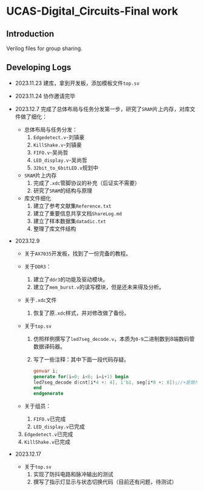 # UCAS-Digital_Circuits-Final work

## Introduction

Verilog files for group sharing.

## Developing Logs

- 2023.11.23 建库，拿到开发板，添加模板文件`top.sv`

- 2023.11.24 协作邀请完毕

- 2023.12.7 完成了总体布局与任务分发第一步，研究了`SRAM`片上内存，对库文件做了细化：

  - 总体布局与任务分发：
    1. `Edgedetect.v`-刘镇豪
    2. `KillShake.v`-刘镇豪
    3. `FIFO.v`-吴尚哲
    4. `LED_display.v`-吴尚哲
    5. `32bit_to_6bitLED.v`规划中
  - `SRAM`片上内存
    1. 完成了`.xdc`管脚协议的补充（后证实不需要）
    2. 研究了`SRAM`的结构与原理
  - 库文件细化
    1. 建立了参考文献集`Reference.txt`
    2. 建立了重要信息共享文档`ShareLog.md`
    3. 建立了样本数据集`datadic.txt`
    4. 整理了库文件结构

- 2023.12.9

  - 关于`AX7035`开发板，找到了一份完备的教程。

  - 关于`DDR3`：

    1. 建立了`ddr3`的功能及驱动模块。
    2. 建立了`mem_burst.v`的读写模块，但是还未来得及分析。

  - 关于`.xdc`文件

    1. 恢复了原`.xdc`样式，并对修改做了备份。

  - 关于`top.sv`

    1. 仿照样例撰写了`led7seg_decode.v`，本质为`0-9`二进制数到8端数码管数据译码器。

    2. 写了一些注释：其中下面一段代码存疑。

       ```verilog
       genvar i;
       generate for(i=0; i<6; i=i+1) begin
       led7seg_decode d(cnt[i*4 +: 4], 1'b1, seg[i*8 +: 8]);//+是做什么的？
       end
       endgenerate
       ```

  - 关于组员：

    1. `FIFO.v`已完成
    2. `LED_display.v`已完成
  3. `Edgedetect.v`已完成
    4. `KillShake.v`已完成
  
- 2023.12.17

  - 关于`top.sv`
    1. 实现了防抖电路和脉冲输出的测试
    2. 撰写了指示灯显示与状态切换代码（目前还有问题，待测试）